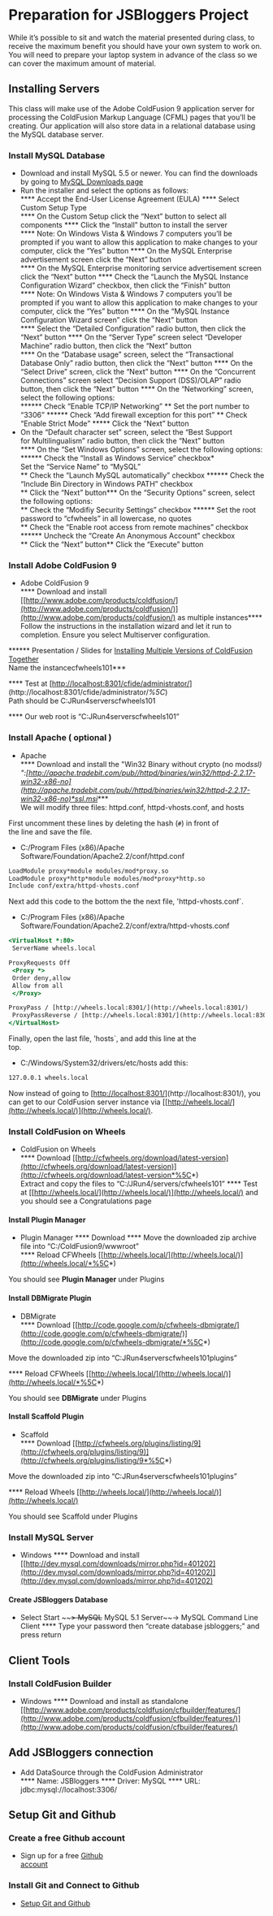 # Preparation for JSBloggers Project

While it’s possible to sit and watch the material presented during class, to receive the maximum benefit you should have your own system to work on. You will need to prepare your laptop system in advance of the class so we can cover the maximum amount of material.

## Installing Servers

This class will make use of the Adobe ColdFusion 9 application server for processing the ColdFusion Markup Language (CFML) pages that you’ll be creating. Our application will also store data in a relational database using the MySQL database server.

### Install MySQL Database

- Download and install MySQL 5.5 or newer. You can find the downloads by going to [MySQL Downloads page](http://www.mysql.com)  
- Run the installer and select the options as follows:  
 **** Accept the End-User License Agreement (EULA)
 **** Select Custom Setup Type  
 **** On the Custom Setup click the “Next” button to select all components
 **** Click the “Install” button to install the server  
 **** Note: On Windows Vista & Windows 7 computers you’ll be prompted if you want to allow this application to make changes to your computer, click the “Yes” button
 **** On the MySQL Enterprise advertisement screen click the “Next” button  
 **** On the MySQL Enterprise monitoring service advertisement screen click the “Next” button
 **** Check the “Launch the MySQL Instance Configuration Wizard” checkbox, then click the “Finish” button  
 **** Note: On Windows Vista & Windows 7 computers you’ll be prompted if you want to allow this application to make changes to your computer, click the “Yes” button
 **** On the “MySQL Instance Configuration Wizard screen” click the “Next” button  
 **** Select the “Detailed Configuration” radio button, then click the “Next” button
 **** On the “Server Type” screen select “Developer Machine” radio button, then click the “Next” button  
 **** On the “Database usage” screen, select the “Transactional Database Only” radio button, then click the “Next” button
 **** On the “Select Drive” screen, click the “Next” button 
 **** On the “Concurrent Connections” screen select “Decision Support (DSS)/OLAP” radio button, then click the “Next” button
 **** On the “Networking” screen, select the following options:  
 ****** Check “Enable TCP/IP Networking”
 ** Set the port number to “3306” 
 ****** Check “Add firewall exception for this port”
 ** Check “Enable Strict Mode” ****\* Click the “Next” button  
- On the “Default character set” screen, select the “Best Support  
 for Multilingualism” radio button, then click the “Next” button  
 **** On the “Set Windows Options” screen, select the following options: 
 ****** Check the “Install as Windows Service” checkbox\*  
 Set the “Service Name” to “MySQL”  
** Check the “Launch MySQL automatically” checkbox
****** Check the “Include Bin Directory in Windows PATH” checkbox  
** Click the “Next” button**\* On the “Security Options” screen, select the following options:  
** Check the “Modifiy Security Settings” checkbox
****** Set the root password to “cfwheels” in all lowercase, no quotes  
** Check the “Enable root access from remote machines” checkbox
****** Uncheck the “Create An Anonymous Account” checkbox  
** Click the “Next” button\*\* Click the “Execute” button

### Install Adobe ColdFusion 9

- Adobe ColdFusion 9  
**** Download and install [[http://www.adobe.com/products/coldfusion/](http://www.adobe.com/products/coldfusion/)](http://www.adobe.com/products/coldfusion/) as multiple instances****  
Follow the instructions in the installation wizard and let it run to completion. Ensure you select Multiserver configuration.  

****** Presentation / Slides for [Installing Multiple Versions of ColdFusion Together](http://www.cfgothchic.com/blog/post.cfm/my-cfmeetup-presentation-installing-multiple-versions-of-coldfusion**)  
Name the instancecfwheels101**\*  

**** Test at [[http://localhost:8301/cfide/administrator/](http://localhost:8301/cfide/administrator/)](http://localhost:8301/cfide/administrator/*%5C*)  
Path should be C:JRun4serverscfwheels101   

**** Our web root is “C:JRun4serverscfwheels101”

### Install Apache ( optional )

- Apache  
 **** Download and install the "Win32 Binary without crypto (no mod*ssl) ":[http://apache.tradebit.com/pub//httpd/binaries/win32/httpd-2.2.17-win32-x86-no](http://apache.tradebit.com/pub//httpd/binaries/win32/httpd-2.2.17-win32-x86-no)*ssl.msi****  
 We will modify three files: httpd.conf, httpd-vhosts.conf, and hosts

First uncomment these lines by deleting the hash (`#`) in front of  
the line and save the file.

- C:/Program Files (x86)/Apache Software/Foundation/Apache2.2/conf/httpd.conf

```cfm
LoadModule proxy*module modules/mod*proxy.so  
LoadModule proxy*http*module modules/mod*proxy*http.so  
Include conf/extra/httpd-vhosts.conf
```

Next add this code to the bottom the the next file, 'httpd-vhosts.conf`.

- C:/Program Files (x86)/Apache Software/Foundation/Apache2.2/conf/extra/httpd-vhosts.conf

```cfm
<VirtualHost *:80>  
 ServerName wheels.local

ProxyRequests Off  
 <Proxy *>  
 Order deny,allow  
 Allow from all  
 </Proxy>

ProxyPass / [http://wheels.local:8301/](http://wheels.local:8301/)  
 ProxyPassReverse / [http://wheels.local:8301/](http://wheels.local:8301/)  
</VirtualHost>
```

Finally, open the last file, 'hosts`, and add this line at the  
top.

- C:/Windows/System32/drivers/etc/hosts add this:

```cfm
127.0.0.1 wheels.local
```

Now instead of going to [[http://localhost:8301/](http://localhost:8301/)](http://localhost:8301/), you can get to our ColdFusion server instance via [[http://wheels.local/](http://wheels.local/)](http://wheels.local/).

### Install ColdFusion on Wheels

- ColdFusion on Wheels  
**** Download [[http://cfwheels.org/download/latest-version](http://cfwheels.org/download/latest-version)](http://cfwheels.org/download/latest-version*%5C*)  
Extract and copy the files to “C:/JRun4/servers/cfwheels101” 
**** Test at [[http://wheels.local/](http://wheels.local/)](http://wheels.local/) and you should see a Congratulations page

#### Install Plugin Manager

- Plugin Manager 
**** Download
**** Move the downloaded zip archive file into “C:/ColdFusion9/wwwroot”  
**** Reload CFWheels [[http://wheels.local/](http://wheels.local/)](http://wheels.local/*%5C*)  
 
You should see **Plugin Manager** under Plugins

#### Install DBMigrate Plugin

- DBMigrate  
**** Download [[http://code.google.com/p/cfwheels-dbmigrate/](http://code.google.com/p/cfwheels-dbmigrate/)](http://code.google.com/p/cfwheels-dbmigrate/*%5C*)  

Move the downloaded zip into “C:JRun4serverscfwheels101plugins”  
 
**** Reload CFWheels [[http://wheels.local/](http://wheels.local/)](http://wheels.local/*%5C*)  

You should see **DBMigrate** under Plugins

#### Install Scaffold Plugin

- Scaffold  
**** Download [[http://cfwheels.org/plugins/listing/9](http://cfwheels.org/plugins/listing/9)](http://cfwheels.org/plugins/listing/9*%5C*)  

Move the downloaded zip into “C:JRun4serverscfwheels101plugins”  
 
**** Reload Wheels [[http://wheels.local/](http://wheels.local/)](http://wheels.local/)  
 
You should see Scaffold under Plugins

### Install MySQL Server

- Windows
**** Download and install [[http://dev.mysql.com/downloads/mirror.php?id=401202](http://dev.mysql.com/downloads/mirror.php?id=401202)](http://dev.mysql.com/downloads/mirror.php?id=401202)

#### Create JSBloggers Database

- Select Start ~~~~\> MySQL~~ MySQL 5.1 Server~~-\> MySQL Command Line Client 
**** Type your password then “create database jsbloggers;” and press return

## Client Tools

### Install ColdFusion Builder

- Windows 
**** Download and install as standalone [[http://www.adobe.com/products/coldfusion/cfbuilder/features/](http://www.adobe.com/products/coldfusion/cfbuilder/features/)](http://www.adobe.com/products/coldfusion/cfbuilder/features/)

## Add JSBloggers connection

- Add DataSource through the ColdFusion Administrator  
**** Name: JSBloggers
**** Driver: MySQL 
**** URL: jdbc:mysql://localhost:3306/

## Setup Git and Github

### Create a free Github account

- Sign up for a free [Github  
 account](https://github.com/signup/free)

### Install Git and Connect to Github

- [Setup Git and Github](http://help.github.com/win-set-up-git/)